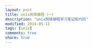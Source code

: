 ```yaml
---
layout: post
title: unix网络编程（一）
description: "unix网络编程学习笔记和代码"
modified: 2014-05-11
tags: [unix]
comments: true
share: true  
---
```


<figure>
	<img src="{{site.url}}/images/varnish_overview.jpg" alt="">
	<!-- <figcaption>Caption describing these two images.</figcaption> -->
</figure>
